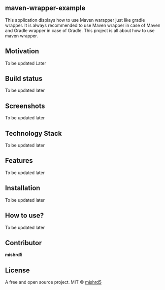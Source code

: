 ## maven-wrapper-example
This application displays how to use Maven warapper just like gradle wrapper.
It is always recommended to use Maven wrapper in case of Maven 
and Gradle wrapper in case of Gradle. This project is all about how to use maven wrapper.

## Motivation
To be updated Later

## Build status
To be updated later

## Screenshots
To be updated later

## Technology Stack
To be updated later

## Features
To be updated later

## Installation
To be updated later

## How to use?
To be updated later

## Contributor

**mishrd5**

## License
A free and open source project.
MIT © [mishrd5]()